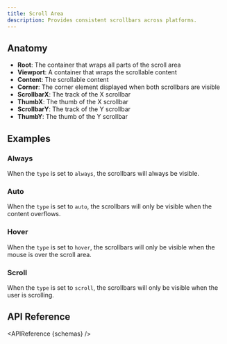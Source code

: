 ```yaml
---
title: Scroll Area
description: Provides consistent scrollbars across platforms.
---
```


<script>
	import { APIReference, Preview, Callout } from '$docs/components'
	import { A } from '$docs/components/markdown';
	export let snippets
	export let previews
	export let schemas
</script>

## Anatomy

- **Root**: The container that wraps all parts of the scroll area
- **Viewport**: A container that wraps the scrollable content
- **Content**: The scrollable content
- **Corner**: The corner element displayed when both scrollbars are visible
- **ScrollbarX**: The track of the X scrollbar
- **ThumbX**: The thumb of the X scrollbar
- **ScrollbarY**: The track of the Y scrollbar
- **ThumbY**: The thumb of the Y scrollbar

## Examples

### Always

When the `type` is set to `always`, the scrollbars will always be visible.

<Preview code={snippets.always} variant="dark" size="auto">
	<svelte:component this={previews.always} />
</Preview>

### Auto

When the `type` is set to `auto`, the scrollbars will only be visible when the content overflows.

<Preview code={snippets.auto} variant="dark" size="auto">
	<svelte:component this={previews.auto} />
</Preview>

### Hover

When the `type` is set to `hover`, the scrollbars will only be visible when the mouse is over the
scroll area.

<Preview code={snippets.hover} variant="dark" size="auto">
	<svelte:component this={previews.hover} />
</Preview>

### Scroll

When the `type` is set to `scroll`, the scrollbars will only be visible when the user is scrolling.

<Preview code={snippets.scroll} variant="dark" size="auto">
	<svelte:component this={previews.scroll} />
</Preview>

## API Reference

<APIReference {schemas} />
